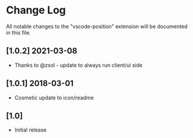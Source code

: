 # Change Log
All notable changes to the "vscode-position" extension will be documented in this file.

<!-- Check [Keep a Changelog](http://keepachangelog.com/) for recommendations on how to structure this file. -->
## [1.0.2] 2021-03-08
 - Thanks to @zsol - update to always run client/ui side

## [1.0.1] 2018-03-01
- Cosmetic update to icon/readme
## [1.0]
- Initial release
